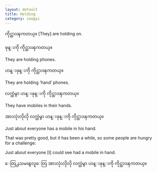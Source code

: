 ```yaml
---
layout: default
title: Holding
category: zawgyi
---
```


<p><span class='zawgyi'>ကိုင္ထားၾကတယ္။</span> [They] are holding on.</p>

<p class='my'><span class='zawgyi'>ဖုန္းကို ကိုင္ထားၾကတယ္။</span></p>
<p class='hide-this'>They are holding phones.</p>

<p class='my'><span class='zawgyi'>ဟန္းဖုန္းကို ကိုင္ထားၾကတယ္။</span></p>
<p class='hide-this'>They are holding ‘hand’ phones.</p>

<p class='my'><span class='zawgyi'>လက္ထဲမွာ ဟန္းဖုန္းကို ကိုင္ထားၾကတယ္။</span></p>
<p class='hide-this'>They have mobiles in their hands.</p>

<p class='my'><span class='zawgyi'>အားလုံးလိုလို လက္ထဲမွာ ဟန္းဖုန္းကို ကိုင္ထားၾကတယ္။</span></p>
<p class='hide-this'>Just about everyone has a mobile in his hand.</p>

<p>That was pretty good, but it has been a while, so some people are hungry for a challenge:</p>
<p class='my'>Just about everyone [I] could see had a mobile in hand.</p>
<p class='hide-this'><span class='zawgyi'>ေတြ႕သမၽွလူေတြ အားလုံးလိုလို လက္ထဲမွာ ဟန္းဖုန္းကို ကိုင္ထားၾကတယ္။</span></p>
